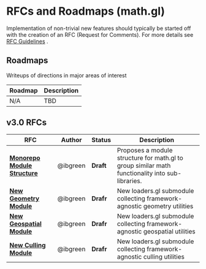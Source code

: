 # RFCs and Roadmaps (math.gl)

Implementation of non-trivial new features should typically be started off with the creation of an RFC (Request for Comments). For more details see [RFC Guidelines](../RFC-GUIDELINES.md) .

## Roadmaps

Writeups of directions in major areas of interest

| Roadmap | Description |
| ------- | ----------- |
| N/A     | TBD         |

## v3.0 RFCs

| RFC                                                     | Author   | Status    | Description                                                                                     |
| ------------------------------------------------------- | -------- | --------- | ----------------------------------------------------------------------------------------------- |
| [**Monorepo Module Structure**](./math-monorepo-rfc.md) | @ibgreen | **Draft** | Proposes a module structure for math.gl to group similar math functionality into sub-libraries. |
| [**New Geometry Module**](./geometry-module-rfc.md)     | @ibgreen | **Drafr** | New loaders.gl submodule collecting framework-agnostic geometry utilities                       |
| [**New Geospatial Module**](./geometry-module-rfc.md)   | @ibgreen | **Drafr** | New loaders.gl submodule collecting framework-agnostic geospatial utilities                     |
| [**New Culling Module**](./geometry-module-rfc.md)      | @ibgreen | **Drafr** | New loaders.gl submodule collecting framework-agnostic culling utilities                        |
